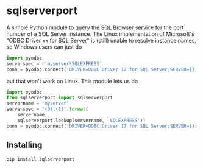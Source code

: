 # sqlserverport

A simple Python module to query the SQL Browser service for the port number of a SQL Server instance. The Linux implementation of Microsoft's "ODBC Driver xx for SQL Server" is (still) unable to resolve instance names, so Windows users can just do

```python
import pyodbc
serverspec = r'myserver\SQLEXPRESS'
conn = pyodbc.connect('DRIVER=ODBC Driver 17 for SQL Server;SERVER={};...'.format(serverspec))
```

but that won't work on Linux. This module lets us do

```python
import pyodbc
from sqlserverport import sqlserverport
servername = 'myserver'
serverspec = '{0},{1}'.format(
    servername,
    sqlserverport.lookup(servername, 'SQLEXPRESS'))
conn = pyodbc.connect('DRIVER=ODBC Driver 17 for SQL Server;SERVER={};...'.format(serverspec))
```

## Installing

```
pip install sqlserverport
```
